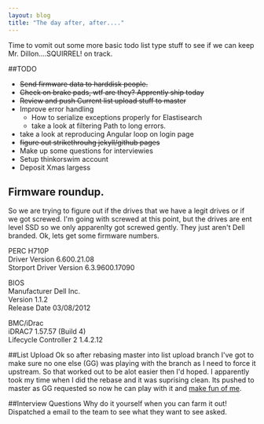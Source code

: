 ```yaml
---
layout: blog
title: "The day after, after...."
---
```


Time to vomit out some more basic todo list type stuff to see if we can keep Mr. Dillon....SQUIRREL! on track.

<!--more-->

##TODO
* ~~Send firmware data to harddisk people.~~
* ~~Check on brake pads, wtf are they? Apprently ship today~~  
* ~~Review and push Current list upload stuff to master~~
* Improve error handling
  * How to serialize exceptions properly for Elastisearch
  * take a look at filtering Path to long errors.
* take a look at reproducing Angular loop on login page 
* ~~figure out strikethrouhg jekyll/github pages~~
* Make up some questions for interviewies
* Setup thinkorswim account
* Deposit Xmas largess

## Firmware roundup.
So we are trying to figure out if the drives that we have a legit drives or if we got screwed. I'm going with screwed at this point, but the drives are ent level SSD
so we only apparenlty got screwed gently. They just aren't Dell branded. Ok, lets get some firmware numbers.


PERC H710P  
Driver Version	6.600.21.08  
Storport Driver Version	6.3.9600.17090  
  
BIOS  
Manufacturer	Dell Inc.  
Version	1.1.2  
Release Date	03/08/2012  
  
BMC/iDrac  
iDRAC7	1.57.57 (Build 4)  
Lifecycle Controller 2	1.4.2.12  


##List Upload
Ok so after rebasing master into list upload branch I've got to make sure no one else (GG) was playing with the branch as I need to force it upstream. So that worked
out to be alot easier then I'd hoped. I apparently took my time when I did the rebase and it was suprising clean. Its pushed to master as GG requested so now he can play with it
and [make fun of me](http://www.homestarrunner.com/sbemail1.html).

##Interview Questions
Why do it yourself when you can farm it out! Dispatched a email to the team to see what they want to see asked.


